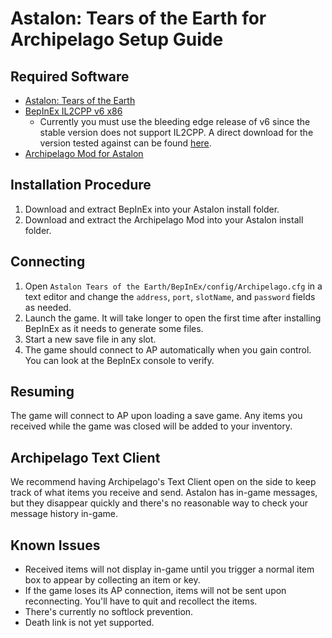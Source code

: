 # Astalon: Tears of the Earth for Archipelago Setup Guide

## Required Software

- [Astalon: Tears of the Earth](https://store.steampowered.com/app/1046400/Astalon_Tears_of_the_Earth/)
- [BepInEx IL2CPP v6 x86](https://builds.bepinex.dev/projects/bepinex_be)
  - Currently you must use the bleeding edge release of v6 since the stable version does not support IL2CPP. A direct download for the version tested against can be found [here](https://builds.bepinex.dev/projects/bepinex_be/688/BepInEx-Unity.IL2CPP-win-x86-6.0.0-be.688%2B4901521.zip).
- [Archipelago Mod for Astalon](https://github.com/drtchops/Archipelago-Astalon/releases)

## Installation Procedure

1. Download and extract BepInEx into your Astalon install folder.
2. Download and extract the Archipelago Mod into your Astalon install folder.

## Connecting

1. Open `Astalon Tears of the Earth/BepInEx/config/Archipelago.cfg` in a text editor and change the `address`, `port`, `slotName`, and `password` fields as needed.
2. Launch the game. It will take longer to open the first time after installing BepInEx as it needs to generate some files.
3. Start a new save file in any slot.
4. The game should connect to AP automatically when you gain control. You can look at the BepInEx console to verify.

## Resuming

The game will connect to AP upon loading a save game. Any items you received while the game was closed will be added to your inventory.

## Archipelago Text Client

We recommend having Archipelago's Text Client open on the side to keep track of what items you receive and send.
Astalon has in-game messages, but they disappear quickly and there's no reasonable way to check your message history in-game.

## Known Issues

- Received items will not display in-game until you trigger a normal item box to appear by collecting an item or key.
- If the game loses its AP connection, items will not be sent upon reconnecting. You'll have to quit and recollect the items.
- There's currently no softlock prevention.
- Death link is not yet supported.
